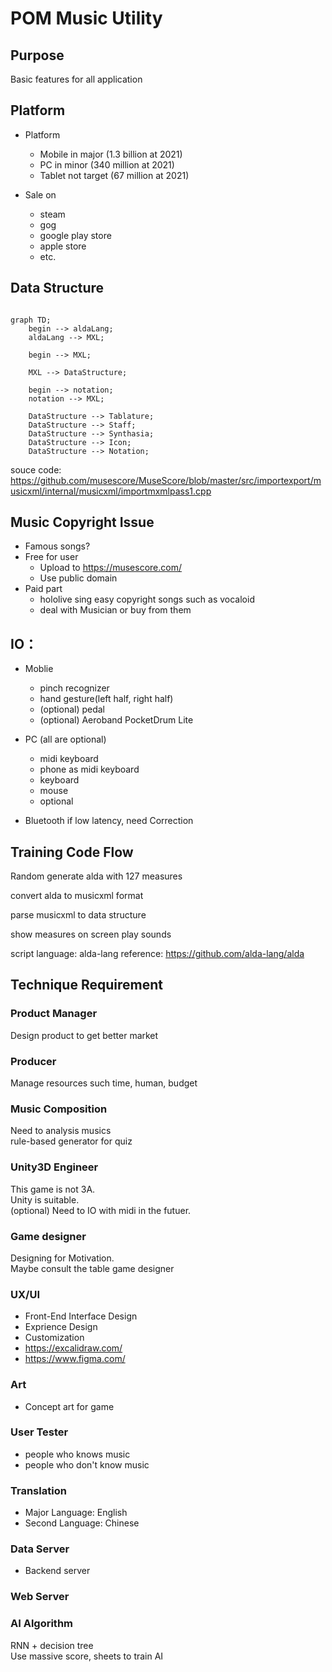# POM Music Utility

## Purpose

Basic features for all application

## Platform

* Platform
  * Mobile in major (1.3 billion at 2021)
  * PC in minor (340 million at 2021)
  * Tablet not target (67 million at 2021)

* Sale on 
  * steam
  * gog
  * google play store
  * apple store
  * etc.

## Data Structure

```mermaid

graph TD;
    begin --> aldaLang;
    aldaLang --> MXL;    
    
    begin --> MXL;
    
    MXL --> DataStructure;
   
    begin --> notation;
    notation --> MXL;

    DataStructure --> Tablature;
    DataStructure --> Staff;
    DataStructure --> Synthasia;
    DataStructure --> Icon;
    DataStructure --> Notation;

```
souce code:  
https://github.com/musescore/MuseScore/blob/master/src/importexport/musicxml/internal/musicxml/importmxmlpass1.cpp

## Music Copyright Issue
* Famous songs?
* Free for user
  * Upload to https://musescore.com/ 
  * Use public domain
* Paid part
  * hololive sing easy copyright songs such as vocaloid
  * deal with Musician or buy from them


## IO：
* Moblie
  * pinch recognizer
  * hand gesture(left half, right half)
  * (optional) pedal
  * (optional) Aeroband PocketDrum Lite 

* PC (all are optional)
  * midi keyboard
  * phone as midi keyboard
  * keyboard
  * mouse
  * optional

* Bluetooth 
if low latency, need Correction 


## Training Code Flow

Random generate alda with 127 measures

convert alda to musicxml format

parse musicxml to data structure

show measures on screen play sounds

script language:
alda-lang 
reference:
https://github.com/alda-lang/alda



## Technique Requirement

### Product Manager
Design product to get better market

### Producer
Manage resources such time, human, budget

### Music Composition
Need to analysis musics  
rule-based generator for quiz

### Unity3D Engineer
This game is not 3A.  
Unity is suitable.  
(optional) Need to IO with midi in the futuer.

### Game designer
Designing for Motivation.  
Maybe consult the table game designer

### UX/UI
* Front-End Interface Design
* Exprience Design  
* Customization
* https://excalidraw.com/  
* https://www.figma.com/  

### Art
* Concept art for game

### User Tester
* people who knows music
* people who don't know music

### Translation
* Major Language: English
* Second Language: Chinese

### Data Server
* Backend server

### Web Server

### AI Algorithm
RNN + decision tree  
Use massive score, sheets to train AI